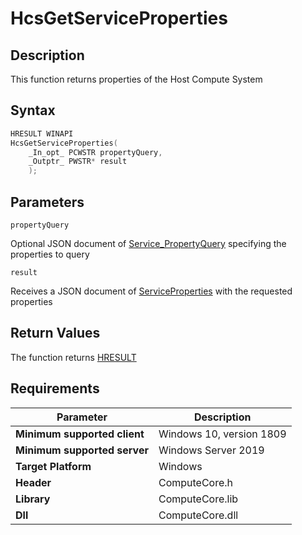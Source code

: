 # HcsGetServiceProperties

## Description

This function returns properties of the Host Compute System

## Syntax

```cpp
HRESULT WINAPI
HcsGetServiceProperties(
    _In_opt_ PCWSTR propertyQuery,
    _Outptr_ PWSTR* result
    );
```

## Parameters

`propertyQuery`

Optional JSON document of [Service_PropertyQuery](./../SchemaReference.md#Service_PropertyQuery) specifying the properties to query

`result`

Receives a JSON document of [ServiceProperties](./../SchemaReference.md#ServiceProperties) with the requested properties

## Return Values

The function returns [HRESULT](./HCSHResult.md)

## Requirements

|Parameter     |Description|
|---|---|
| **Minimum supported client** | Windows 10, version 1809 |
| **Minimum supported server** | Windows Server 2019 |
| **Target Platform** | Windows |
| **Header** | ComputeCore.h |
| **Library** | ComputeCore.lib |
| **Dll** | ComputeCore.dll |